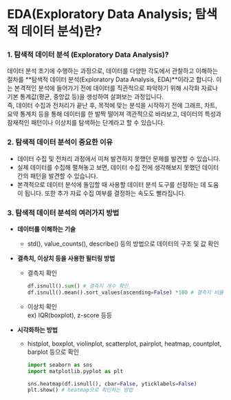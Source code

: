 # EDA(Exploratory Data Analysis; 탐색적 데이터 분석)란?

### 1. 탐색적 데이터 분석 (Exploratory Data Analysis)?

   데이터 분석 초기에 수행하는 과정으로, 데이터를 다양한 각도에서 관찰하고 이해하는 절차를 **탐색적 데이터 분석(Exploratory Data Analysis, EDA)**이라고 합니다.
   이는 본격적인 분석에 들어가기 전에 데이터를 직관적으로 파악하기 위해 시각화 자료나 기본 통계값(평균, 중앙값 등)을 생성하여 살펴보는 과정입니다.   
   즉, 데이터 수집과 전처리가 끝난 후, 목적에 맞는 분석을 시작하기 전에 그래프, 차트, 요약 통계치 등을 통해 데이터를 한 발짝 떨어져 객관적으로 바라보고, 데이터의 특성과 잠재적인 패턴이나 이상치를 탐색하는 단계라고 할 수 있습니다.   

### 2. 탐색적 데이터 분석이 중요한 이유
   - 데이터 수집 및 전처리 과정에서 미처 발견하지 못했던 문제를 발견할 수 있습니다.
   - 실제 데이터를 수집해 펼쳐놓고 보면, 데이터 수집 전에 생각해보지 못했던 데이터 간의 패턴을 발견할 수 있습니다.
   - 본격적으로 데이터 분석에 돌입할 때 사용할 데이터 분석 도구를 선정하는 데 도움이 됩니다. 또한 추가 자료 수집 여부를 결정하는 속도도 빨라집니다.


### 3. 탐색적 데이터 분석의 여러가지 방법
   - **데이터를 이해하는 기술**
     - std(), value_counts(), describe() 등의 방법으로 데이터의 구조 및 값 확인
       
   - **결측치, 이상치 등을 사용한 필터링 방법**
     - 결측지 확인
       ```python
       df.isnull().sum() # 결측지 개수 확인
       df.isnull().mean().sort_values(ascending=False) *100 # 결측지 비율 확인
       ```
     - 이상치 확인   
       ex) IQR(boxplot), z-score 등등
     
   - **시각화하는 방법**
     - histplot, boxplot, violinplot, scatterplot, pairplot, heatmap, countplot, barplot 등으로 확인
       ```python
       import seaborn as sns
       import matplotlib.pyplot as plt
       
       sns.heatmap(df.isnull(), cbar=False, yticklabels=False)
       plt.show() # heatmap으로 확인하는 방법
       ```
